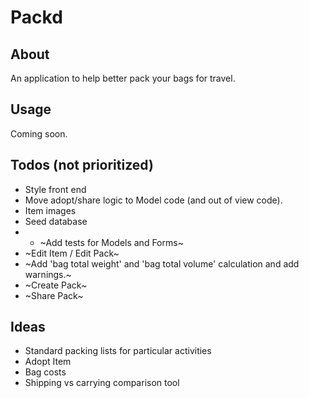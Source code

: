 # Packd

## About

An application to help better pack your bags for travel. 

## Usage

Coming soon.

## Todos (not prioritized)

* Style front end
* Move adopt/share logic to Model code (and out of view code).
* Item images
* Seed database
* * ~Add tests for Models and Forms~
* ~Edit Item / Edit Pack~
* ~Add 'bag total weight' and 'bag total volume' calculation and add warnings.~ 
* ~Create Pack~
* ~Share Pack~

## Ideas

* Standard packing lists for particular activities
* Adopt Item
* Bag costs
* Shipping vs carrying comparison tool
